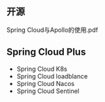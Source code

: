 
## 开源
Spring Cloud与Apollo的使用.pdf

## Spring Cloud Plus
 * Spring Cloud K8s
 * Spring Cloud loadblance
 * Spring Cloud Nacos
 * Spring Cloud Sentinel

